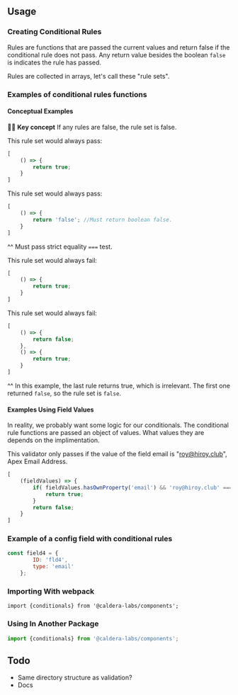 
## Usage


### Creating  Conditional Rules
Rules are functions that are passed the current values and return false if the conditional rule does not pass. Any return value besides the boolean `false` is indicates the rule has passed.

Rules are collected in arrays, let's call these "rule sets".
### Examples of conditional rules functions

#### Conceptual Examples
👀🌋 **Key concept** If any rules are false, the rule set is false.

This rule set would always pass:
```js
[
    () => {
        return true;
    }
]
```

This rule set would always pass:
```js
[
    () => {
        return 'false'; //Must return boolean false.
    }
]
```

^^ Must pass strict equality `===` test.

This rule set would always fail:

```js
[
    () => {
        return true;
    }
]
```

This rule set would always fail:

```js
[
	() => {
        return false;
    },
    () => {
        return true;
    }
]
```
^^ In this example, the last rule returns true, which is irrelevant. The first one returned `false`, so the rule set is `false`.

#### Examples Using Field Values
In reality, we probably want some logic for our conditionals. The conditional rule functions are passed an object of values. What values they are depends on the implimentation.

This validator only passes if the value of the field email is "roy@hiroy.club", Apex Email Address.

```js
[
	(fieldValues) => {
        if( fieldValues.hasOwnProperty('email') && 'roy@hiroy.club' === fieldValues.email ){
        	return true;
        }
        return false;
    }
]
```


### Example of a config field with conditional rules


```js
const field4 = {
		ID: 'fld4',
		type: 'email'
	};

```

### Importing With webpack
`import {conditionals} from '@caldera-labs/components';`

### Using In Another Package
```js
import {conditionals} from '@caldera-labs/components';


```


## Todo
* Same directory structure as validation?
* Docs